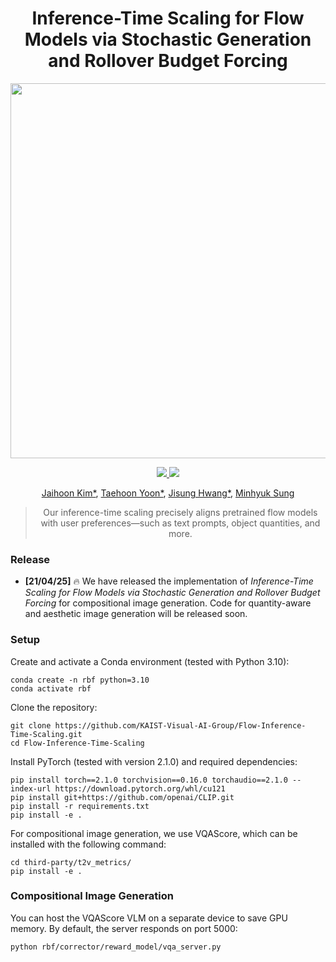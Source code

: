 <h1 align="center">Inference-Time Scaling for Flow Models via Stochastic Generation and Rollover Budget Forcing</h1>

<!-- Title image -->
<p align="center">
  <img src="./asset/teaser.jpg" width="600"/>
</p>

<!-- Badges -->
<p align="center">
  <a href="https://arxiv.org/abs/2503.19385">
    <img src="https://img.shields.io/badge/arXiv-2503.19385-b31b1b.svg" />
  </a>
  <a href="https://flow-inference-time-scaling.github.io/">
    <img src="https://img.shields.io/badge/Website-rbf.github.io-blue.svg" />
  </a>
</p>

<!-- Authors -->
<p align="center">
  <a href="https://jh27kim.github.io">Jaihoon Kim*</a>,
  <a href="https://github.com/taehoon-yoon">Taehoon Yoon*</a>,
  <a href="https://github.com/Jisung0111">Jisung Hwang*</a>,
  <a href="https://mhsung.github.io">Minhyuk Sung</a>
</p>

<blockquote align="center">
  Our inference-time scaling precisely aligns pretrained flow models with user preferences—such as text prompts, object quantities, and more.
</blockquote>


<!-- Release Note -->
### Release
- **[21/04/25]** 🔥 We have released the implementation of _Inference-Time Scaling for Flow Models via Stochastic Generation and Rollover Budget Forcing_ for compositional image generation. Code for quantity-aware and aesthetic image generation will be released soon.


<!-- Setup -->
### Setup

Create and activate a Conda environment (tested with Python 3.10):

```
conda create -n rbf python=3.10
conda activate rbf
```

Clone the repository:
```
git clone https://github.com/KAIST-Visual-AI-Group/Flow-Inference-Time-Scaling.git
cd Flow-Inference-Time-Scaling
```

Install PyTorch (tested with version 2.1.0) and required dependencies:
```
pip install torch==2.1.0 torchvision==0.16.0 torchaudio==2.1.0 --index-url https://download.pytorch.org/whl/cu121
pip install git+https://github.com/openai/CLIP.git
pip install -r requirements.txt
pip install -e .
```

For compositional image generation, we use VQAScore, which can be installed with the following command:
```
cd third-party/t2v_metrics/
pip install -e .
```

### Compositional Image Generation
You can host the VQAScore VLM on a separate device to save GPU memory. By default, the server responds on port 5000:
```
python rbf/corrector/reward_model/vqa_server.py
```


